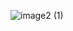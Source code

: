 ![image2 (1)](https://github.com/anaidrdz/anaidrdz.github.io/assets/96506271/6a49b08a-00ad-4cc2-8b4d-f4773c8fe7bd)

